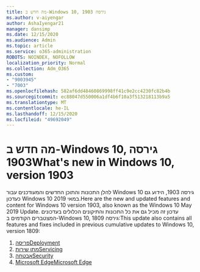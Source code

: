 ```yaml
---
title: מה חדש ב-Windows 10, גירסה 1903
ms.author: v-aiyengar
author: AshaIyengar21
manager: dansimp
ms.date: 12/15/2020
ms.audience: Admin
ms.topic: article
ms.service: o365-administration
ROBOTS: NOINDEX, NOFOLLOW
localization_priority: Normal
ms.collection: Adm_O365
ms.custom:
- "9003945"
- "7003"
ms.openlocfilehash: 582af6dd48460869998ff41c9e2cc4230fc82b4b
ms.sourcegitcommit: ec88047d550006a1df4b6f10a3f513218113b9a5
ms.translationtype: MT
ms.contentlocale: he-IL
ms.lasthandoff: 12/15/2020
ms.locfileid: "49692049"
---
```

# <a name="whats-new-in-windows-10-version-1903"></a><span data-ttu-id="f0c5d-102">מה חדש ב-Windows 10, גירסה 1903</span><span class="sxs-lookup"><span data-stu-id="f0c5d-102">What's new in Windows 10, version 1903</span></span>

<span data-ttu-id="f0c5d-103">להלן התכונות והתוכן החדשים והמעודכנים עבור Windows 10 גירסה 1903, הידוע גם כעדכון Windows 10 במאי 2019.</span><span class="sxs-lookup"><span data-stu-id="f0c5d-103">Here are the new and updated features and content for Windows 10 version 1903, also known as the Windows 10 May 2019 Update.</span></span> <span data-ttu-id="f0c5d-104">עדכון זה מכיל גם את כל התכונות והתיקונים הכלולים בעדכונים המצטברים הקודמים ב-Windows 10, גירסה 1809:</span><span class="sxs-lookup"><span data-stu-id="f0c5d-104">This update also contains all features and fixes included in previous cumulative updates to Windows 10, version 1809:</span></span>

1. [<span data-ttu-id="f0c5d-105">פריסה</span><span class="sxs-lookup"><span data-stu-id="f0c5d-105">Deployment</span></span>](https://go.microsoft.com/fwlink/?linkid=2114296)
1. [<span data-ttu-id="f0c5d-106">מתן שירות</span><span class="sxs-lookup"><span data-stu-id="f0c5d-106">Servicing</span></span>](https://go.microsoft.com/fwlink/?linkid=2114493)
1. [<span data-ttu-id="f0c5d-107">אבטחה</span><span class="sxs-lookup"><span data-stu-id="f0c5d-107">Security</span></span>](https://go.microsoft.com/fwlink/?linkid=2114297)
1. [<span data-ttu-id="f0c5d-108">Microsoft Edge</span><span class="sxs-lookup"><span data-stu-id="f0c5d-108">Microsoft Edge</span></span>](https://go.microsoft.com/fwlink/?linkid=2114298)
